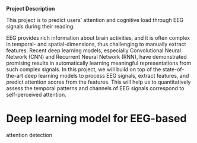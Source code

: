 
**Project Description** 


This project is to predict users’ attention and cognitive load through EEG signals during their reading. 

EEG provides rich information about brain activities, and it is often complex in temporal- and spatial-dimensions, thus challenging to manually extract features. Recent deep learning models, especially Convolutional Neural Network (CNN) and Recurrent Neural Network (RNN), have demonstrated promising results in automatically learning meaningful representations from such complex signals. In this project, we will build on top of the state-of-the-art deep learning models to process EEG signals, extract features, and predict attention scores from the features. This will help us to quantitatively assess the temporal patterns and channels of EEG signals correspond to self-perceived attention.

# Deep learning model for EEG-based
attention detection